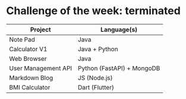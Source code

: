 # Challenge of the week: terminated


| Project |  Language(s)|
|-----|-----|
| Note Pad | Java |
| Calculator V1 | Java + Python|
| Web Browser | Java |
| User Management API | Python (FastAPI) + MongoDB|
| Markdown Blog| JS (Node.js) |
| BMI Calculator | Dart (Flutter) |
